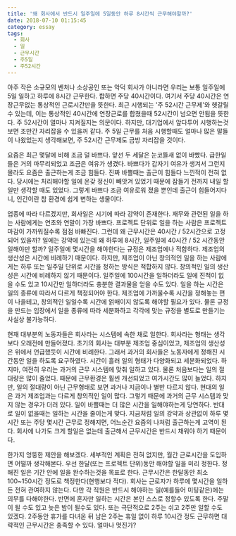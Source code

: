 ```yaml
---
title: '왜 회사에서 반드시 일주일에 5일동안 하루 8시간씩 근무해야할까?'
date: 2018-07-10 01:15:45
category: essay
tags:
  - 회사
  - 일
  - 근무시간
  - 주5일
  - 주52시간
---
```




아주 작은 소규모의 벤처나 소상공인 또는 악덕 회사가 아니라면 우리는 보통 일주일에 5일 일하고 하루에 8시간 근무한다. 합하면 주당
40시간이다. 여기서 주당 40시간은 연장근무없는 통상적인 근로시간만을 뜻한다. 최근 시행되는 '주 52시간 근무제'와 헷갈릴수 있는데,
이는 통상적인 40시간에 연장근로를 합쳤을때 52시간이 넘으면 안됨을 뜻한다. 주 52시간이 얼마나 지켜질지는 의문이다. 하지만, 대기업에서
앞다투어 시행하는것 보면 조만간 자리잡을 수 있을꺼 같다. 주 5일 근무를 처음 시행할때도 얼마나 많은 말들이 나왔었는지 생각해보면, 주
52시간 근무제도 금방 자리잡을 것이다.

  

요즘은 최근 몇달에 비해 조금 덜 바쁘다. 앞선 두 세달은 눈코뜰새 없이 바빴다. 급한일들은 거의 마무리되었고 조금은 여유가 생겼다.
바쁘다가 갑자기 여유가 생겨서 그런지 몰라도 요즘은 출근하는게 조금 힘들다. 진짜 바쁠때는 출근이 힘들다 느낀적이 전혀 없다. 당시에는
처리해야할 일에 온갖 정신이 빼앗겨 있었기 때문에 잠들기 전까지 내일 할 일만 생각할 때도 있었다. 그렇게 바쁘다 조금 여유로워 졌을 뿐인데
출근이 힘들어지다니, 인간이란 참 환경에 쉽게 변하는 생물이다.

  

업종에 따라 다르겠지만, 회사일은 시기에 따라 강약이 존재한다. 재무와 관련된 일을 하는 사람에게는 연초와 연말이 가장 바쁘다. 프로젝트
단위로 일을 하는 사람은 프로젝트 마감이 가까워질수록 점점 바빠진다. 그런데 왜 근무시간은 40시간 / 52시간으로 고정되어 있을까? 일에는
강약에 있는데 왜 하루에 8시간, 일주일에 40시간 / 52 시간동안 일해야만 할까? 일주일에 몇시간을 해야한다는 규정은 제조업에나
적합하다. 제조업의 생산성은 시간에 비례하기 때문이다. 하지만, 제조업이 아닌 창의적인 일을 하는 사람에게는 하루 또는 일주일 단위로 시간을
정하는 방식은 적합하지 않다. 창의적인 일의 생산성은 시간에 비례하지 않기 때문이다. 일주일에 100시간을 일하더라도 일에 진척이 없을 수도
있고 10시간만 일하더라도 충분한 결과물을 얻을 수도 있다. 일을 하는 시간은 일의 종류에 따라서 다르게 책정되어야 한다. 제조업에
가까울수록 시간을 정해놓는 편이 나을테고, 창의적인 일일수록 시간에 얽매이지 않도록 해야할 필요가 있다. 물론 규정을 만드는 입장에서 일을
종류에 따라 세분화하고 각각에 맞는 규정을 별도로 만들기는 사실상 불가능하다.

  

현재 대부분의 노동자들은 회사라는 시스템에 속한 채로 일한다. 회사라는 형태는 생각보다 오래전에 만들어졌다. 초기의 회사는 대부분 제조업
중심이었고, 제조업의 생산성은 위에서 언급했듯이 시간에 비례한다. 그래서 과거의 회사들은 노동자에게 정해진 시간동안 일을 하도록 요구하였다.
시간이 흘러 일의 형태가 다양화되고 세분화되었다. 하지마, 여전히 우리는 과거의 근무 시스템에 맞춰 일하고 있다. 물론 처음보다는 일의
절대량은 많이 줄었다. 때문에 근무환경은 훨씬 개선되었고 여가시간도 많이 늘었다. 하지만, 일의 절대량이 아닌 근무형태로 보면 과거나
지금이나 별반 다르지 않다. 현대의 일은 과거 제조업과는 다르게 창의적인 일이 많다. 그렇기 때문에 과거의 근무 시스템과 맞지 않는 경우가
더러 있다. 일이 바쁠때는 더 많은 시간을 일해야하는게 당연하다. 반대로 일이 없을때는 일하는 시간을 줄이는게 맞다. 지금처럼 일의 강약과
상관없이 하루 몇시간 또는 주당 몇시간 근무로 정해지면, 어느순간 요즘의 나처럼 출근하는게 고역이 된다. 회사에 나가도 크게 할일은 없는데
출근해서 근무시간은 반드시 채워야 하기 때문이다.

  

한가지 엉뚱한 제안을 해보겠다. 세부적인 계획은 전혀 없지만, 월간 근로시간을 도입하면 어떨까 생각해본다. 우선 한달(또는 프로젝트
단위)동안 해야할 일을 미리 정한다. 정해진 일은 기간 안에 일을 완수하는것을 목표로 한다. 근무시간은 한달동안 최소 100~150시간
정도로 책정한다(현행보다 적다). 회사는 근로자가 하루에 몇시간을 일하든 전혀 관여하지 않는다. 다만 각 직원은 반드시 해야하는 일(예를들어
미팅같은)에는 의무를 다해야한다. 반면에 혼자만 일하는 시간은 본인 스스로 정할수 있도록 한다. 주말이 될 수도 있고 늦은 밤이 될수도
있다. 또는 극단적으로 2주는 쉬고 2주만 일할 수도 있겠다. 2주동안 휴가를 다녀온 뒤 남은 2주는 휴일 없이 하루 10시간 정도 근무하면
대략적인 근무시간은 충족할 수 있다. 얼마나 멋진가?


